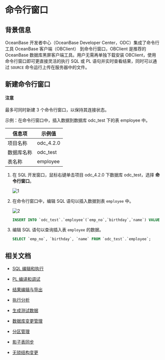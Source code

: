 # 命令行窗口

## 背景信息

OceanBase 开发者中心（OceanBase Developer Center，ODC）集成了命令行工具 OceanBase 客户端（OBClient） 到命令行窗口，OBClient 是推荐的 OceanBase 数据库黑屏客户端工具。用户无需再单独下载安装 OBClient，使用命令行窗口即可更直接灵活的执行 SQL 或 PL 语句并实时查看结果，同时可以通过 `SOURCE` 命令运行上传在服务器中的文件。

## 新建命令行窗口

<main id="notice" type='notice'>
   <h4>注意</h4>
   <p>最多可同时新建 3 个命令行窗口，以保持其连接状态。</p>
</main> 

示例：在命令行窗口中，插入数据到数据库 odc_test 下的表 employee 中。

| 信息项 | 示例值 |
| ------ | ------ |
|项目名称 | odc_4.2.0 |
|数据库名称|odc_test|
|表名称|employee|

1. 在 SQL 开发窗口，鼠标右键单击项目 odc_4.2.0 下数据库 odc_test，选择 **命令行窗口**。

   ![1](https://obbusiness-private.oss-cn-shanghai.aliyuncs.com/doc/img/odc/420/sql-development/command%20line%20window/1.png)

2. 在命令行窗口中，编辑 SQL 语句以插入数据到表 `employee` 中。

   ![2](https://obbusiness-private.oss-cn-shanghai.aliyuncs.com/doc/img/odc/420/sql-development/command%20line%20window/2.png)

   ```sql
   INSERT INTO `odc_test`.`employee`(`emp_no`,`birthday`,`name`) VALUES (1001,'2023-07-16','xiaohong');
   ```
3. 编辑 SQL 语句以查询插入表 `employee` 的数据。

   ```sql
   SELECT `emp_no`, `birthday`, `name` FROM `odc_test`.`employee`;
   ```

## 相关文档

- [SQL 编辑和执行](../500.sql-development/100.sql-editing-and-execution.md)

- [PL 编译和调试](../500.sql-development/200.pl-compile-and-debug.md)

- [结果编辑与导出](../500.sql-development/400.result-editing-and-exporting.md)

- [执行分析](../500.sql-development/500.perform-analysis.md)

- [生成测试数据](../500.sql-development/600.data-mocking.md)

- [数据库变更管理](../700.database-change-management/500.database-change.md)

- [分区管理](../800.data-Lifecycle-management/300.partition-scheme.md)

- [影子表同步](../700.database-change-management/800.shadow-table-synchronization.md)

- [无锁结构变更](../700.database-change-management/700.table-structure-change.md)

